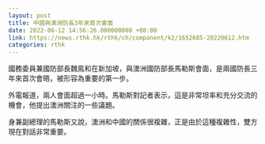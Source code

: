 ```yaml
---
layout: post
title: 中國與澳洲防長3年來首次會面
date: 2022-06-12 14:56:26.000000000 +08:00
link: https://news.rthk.hk/rthk/ch/component/k2/1652685-20220612.htm
categories: rthk
---
```


國務委員兼國防部長魏鳯和在新加坡，與澳洲國防部長馬勒斯會面，是兩國防長三年來首次會晤，被形容為重要的第一步。

外電報道，兩人會面超過一小時。馬勒斯對記者表示，這是非常坦率和充分交流的機會，他提出澳洲關注的一些議題。

身兼副總理的馬勒斯又說，澳洲和中國的關係很複雜，正是由於這種複雜性，雙方現在對話非常重要。
